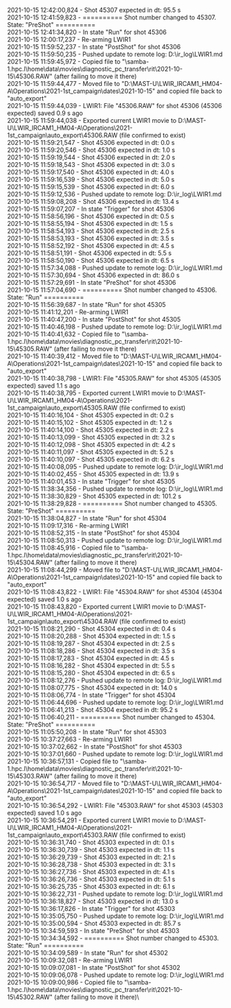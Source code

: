 2021-10-15 12:42:00,824 - Shot 45307 expected in dt: 95.5 s\
2021-10-15 12:41:59,823 - ========== Shot number changed to 45307. State: "PreShot" ==========\
2021-10-15 12:41:34,820 - In state "Run" for shot 45306\
2021-10-15 12:00:17,237 - Re-arming LWIR1\
2021-10-15 11:59:52,237 - In state "PostShot" for shot 45306\
2021-10-15 11:59:50,235 - Pushed update to remote log: D:\ir_log\LWIR1.md\
2021-10-15 11:59:45,972 - Copied file to "\\samba-1.hpc.l\home\data\movies\diagnostic_pc_transfer\rit\2021-10-15\45306.RAW" (after failing to move it there)\
2021-10-15 11:59:44,477 - Moved file to "D:\MAST-U\LWIR_IRCAM1_HM04-A\Operations\2021-1st_campaign\dates\2021-10-15" and copied file back to "auto_export"\
2021-10-15 11:59:44,039 - LWIR1: File "45306.RAW" for shot 45306 (45306 expected) saved 0.9 s ago\
2021-10-15 11:59:44,038 - Exported current LWIR1 movie to D:\MAST-U\LWIR_IRCAM1_HM04-A\Operations\2021-1st_campaign\auto_export\45306.RAW (file confirmed to exist)\
2021-10-15 11:59:21,547 - Shot 45306 expected in dt: 0.0 s\
2021-10-15 11:59:20,546 - Shot 45306 expected in dt: 1.0 s\
2021-10-15 11:59:19,544 - Shot 45306 expected in dt: 2.0 s\
2021-10-15 11:59:18,543 - Shot 45306 expected in dt: 3.0 s\
2021-10-15 11:59:17,540 - Shot 45306 expected in dt: 4.0 s\
2021-10-15 11:59:16,539 - Shot 45306 expected in dt: 5.0 s\
2021-10-15 11:59:15,539 - Shot 45306 expected in dt: 6.0 s\
2021-10-15 11:59:12,536 - Pushed update to remote log: D:\ir_log\LWIR1.md\
2021-10-15 11:59:08,208 - Shot 45306 expected in dt: 13.4 s\
2021-10-15 11:59:07,207 - In state "Trigger" for shot 45306\
2021-10-15 11:58:56,196 - Shot 45306 expected in dt: 0.5 s\
2021-10-15 11:58:55,194 - Shot 45306 expected in dt: 1.5 s\
2021-10-15 11:58:54,193 - Shot 45306 expected in dt: 2.5 s\
2021-10-15 11:58:53,193 - Shot 45306 expected in dt: 3.5 s\
2021-10-15 11:58:52,192 - Shot 45306 expected in dt: 4.5 s\
2021-10-15 11:58:51,191 - Shot 45306 expected in dt: 5.5 s\
2021-10-15 11:58:50,190 - Shot 45306 expected in dt: 6.5 s\
2021-10-15 11:57:34,088 - Pushed update to remote log: D:\ir_log\LWIR1.md\
2021-10-15 11:57:30,694 - Shot 45306 expected in dt: 86.0 s\
2021-10-15 11:57:29,691 - In state "PreShot" for shot 45306\
2021-10-15 11:57:04,690 - ========== Shot number changed to 45306. State: "Run" ==========\
2021-10-15 11:56:39,687 - In state "Run" for shot 45305\
2021-10-15 11:41:12,201 - Re-arming LWIR1\
2021-10-15 11:40:47,200 - In state "PostShot" for shot 45305\
2021-10-15 11:40:46,198 - Pushed update to remote log: D:\ir_log\LWIR1.md\
2021-10-15 11:40:41,632 - Copied file to "\\samba-1.hpc.l\home\data\movies\diagnostic_pc_transfer\rit\2021-10-15\45305.RAW" (after failing to move it there)\
2021-10-15 11:40:39,412 - Moved file to "D:\MAST-U\LWIR_IRCAM1_HM04-A\Operations\2021-1st_campaign\dates\2021-10-15" and copied file back to "auto_export"\
2021-10-15 11:40:38,798 - LWIR1: File "45305.RAW" for shot 45305 (45305 expected) saved 1.1 s ago\
2021-10-15 11:40:38,795 - Exported current LWIR1 movie to D:\MAST-U\LWIR_IRCAM1_HM04-A\Operations\2021-1st_campaign\auto_export\45305.RAW (file confirmed to exist)\
2021-10-15 11:40:16,104 - Shot 45305 expected in dt: 0.2 s\
2021-10-15 11:40:15,102 - Shot 45305 expected in dt: 1.2 s\
2021-10-15 11:40:14,100 - Shot 45305 expected in dt: 2.2 s\
2021-10-15 11:40:13,099 - Shot 45305 expected in dt: 3.2 s\
2021-10-15 11:40:12,098 - Shot 45305 expected in dt: 4.2 s\
2021-10-15 11:40:11,097 - Shot 45305 expected in dt: 5.2 s\
2021-10-15 11:40:10,097 - Shot 45305 expected in dt: 6.2 s\
2021-10-15 11:40:08,095 - Pushed update to remote log: D:\ir_log\LWIR1.md\
2021-10-15 11:40:02,455 - Shot 45305 expected in dt: 13.9 s\
2021-10-15 11:40:01,453 - In state "Trigger" for shot 45305\
2021-10-15 11:38:34,356 - Pushed update to remote log: D:\ir_log\LWIR1.md\
2021-10-15 11:38:30,829 - Shot 45305 expected in dt: 101.2 s\
2021-10-15 11:38:29,828 - ========== Shot number changed to 45305. State: "PreShot" ==========\
2021-10-15 11:38:04,827 - In state "Run" for shot 45304\
2021-10-15 11:09:17,316 - Re-arming LWIR1\
2021-10-15 11:08:52,315 - In state "PostShot" for shot 45304\
2021-10-15 11:08:50,313 - Pushed update to remote log: D:\ir_log\LWIR1.md\
2021-10-15 11:08:45,916 - Copied file to "\\samba-1.hpc.l\home\data\movies\diagnostic_pc_transfer\rit\2021-10-15\45304.RAW" (after failing to move it there)\
2021-10-15 11:08:44,299 - Moved file to "D:\MAST-U\LWIR_IRCAM1_HM04-A\Operations\2021-1st_campaign\dates\2021-10-15" and copied file back to "auto_export"\
2021-10-15 11:08:43,822 - LWIR1: File "45304.RAW" for shot 45304 (45304 expected) saved 1.0 s ago\
2021-10-15 11:08:43,820 - Exported current LWIR1 movie to D:\MAST-U\LWIR_IRCAM1_HM04-A\Operations\2021-1st_campaign\auto_export\45304.RAW (file confirmed to exist)\
2021-10-15 11:08:21,290 - Shot 45304 expected in dt: 0.4 s\
2021-10-15 11:08:20,288 - Shot 45304 expected in dt: 1.5 s\
2021-10-15 11:08:19,287 - Shot 45304 expected in dt: 2.5 s\
2021-10-15 11:08:18,286 - Shot 45304 expected in dt: 3.5 s\
2021-10-15 11:08:17,283 - Shot 45304 expected in dt: 4.5 s\
2021-10-15 11:08:16,282 - Shot 45304 expected in dt: 5.5 s\
2021-10-15 11:08:15,280 - Shot 45304 expected in dt: 6.5 s\
2021-10-15 11:08:12,276 - Pushed update to remote log: D:\ir_log\LWIR1.md\
2021-10-15 11:08:07,775 - Shot 45304 expected in dt: 14.0 s\
2021-10-15 11:08:06,774 - In state "Trigger" for shot 45304\
2021-10-15 11:06:44,696 - Pushed update to remote log: D:\ir_log\LWIR1.md\
2021-10-15 11:06:41,213 - Shot 45304 expected in dt: 95.2 s\
2021-10-15 11:06:40,211 - ========== Shot number changed to 45304. State: "PreShot" ==========\
2021-10-15 11:05:50,208 - In state "Run" for shot 45303\
2021-10-15 10:37:27,663 - Re-arming LWIR1\
2021-10-15 10:37:02,662 - In state "PostShot" for shot 45303\
2021-10-15 10:37:01,660 - Pushed update to remote log: D:\ir_log\LWIR1.md\
2021-10-15 10:36:57,131 - Copied file to "\\samba-1.hpc.l\home\data\movies\diagnostic_pc_transfer\rit\2021-10-15\45303.RAW" (after failing to move it there)\
2021-10-15 10:36:54,717 - Moved file to "D:\MAST-U\LWIR_IRCAM1_HM04-A\Operations\2021-1st_campaign\dates\2021-10-15" and copied file back to "auto_export"\
2021-10-15 10:36:54,292 - LWIR1: File "45303.RAW" for shot 45303 (45303 expected) saved 1.0 s ago\
2021-10-15 10:36:54,291 - Exported current LWIR1 movie to D:\MAST-U\LWIR_IRCAM1_HM04-A\Operations\2021-1st_campaign\auto_export\45303.RAW (file confirmed to exist)\
2021-10-15 10:36:31,740 - Shot 45303 expected in dt: 0.1 s\
2021-10-15 10:36:30,739 - Shot 45303 expected in dt: 1.1 s\
2021-10-15 10:36:29,739 - Shot 45303 expected in dt: 2.1 s\
2021-10-15 10:36:28,738 - Shot 45303 expected in dt: 3.1 s\
2021-10-15 10:36:27,736 - Shot 45303 expected in dt: 4.1 s\
2021-10-15 10:36:26,736 - Shot 45303 expected in dt: 5.1 s\
2021-10-15 10:36:25,735 - Shot 45303 expected in dt: 6.1 s\
2021-10-15 10:36:22,731 - Pushed update to remote log: D:\ir_log\LWIR1.md\
2021-10-15 10:36:18,827 - Shot 45303 expected in dt: 13.0 s\
2021-10-15 10:36:17,826 - In state "Trigger" for shot 45303\
2021-10-15 10:35:05,750 - Pushed update to remote log: D:\ir_log\LWIR1.md\
2021-10-15 10:35:00,594 - Shot 45303 expected in dt: 85.7 s\
2021-10-15 10:34:59,593 - In state "PreShot" for shot 45303\
2021-10-15 10:34:34,592 - ========== Shot number changed to 45303. State: "Run" ==========\
2021-10-15 10:34:09,589 - In state "Run" for shot 45302\
2021-10-15 10:09:32,081 - Re-arming LWIR1\
2021-10-15 10:09:07,081 - In state "PostShot" for shot 45302\
2021-10-15 10:09:06,078 - Pushed update to remote log: D:\ir_log\LWIR1.md\
2021-10-15 10:09:00,986 - Copied file to "\\samba-1.hpc.l\home\data\movies\diagnostic_pc_transfer\rit\2021-10-15\45302.RAW" (after failing to move it there)\
